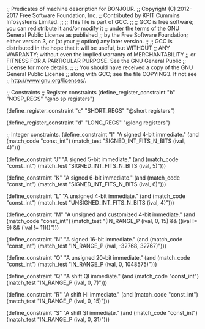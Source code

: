 ;; Predicates of machine description for BONJOUR.
;; Copyright (C) 2012-2017 Free Software Foundation, Inc.
;; Contributed by KPIT Cummins Infosystems Limited.
;;
;; This file is part of GCC.
;;
;; GCC is free software; you can redistribute it and/or modify it
;; under the terms of the GNU General Public License as published
;; by the Free Software Foundation; either version 3, or (at your
;; option) any later version.
;;
;; GCC is distributed in the hope that it will be useful, but WITHOUT
;; ANY WARRANTY; without even the implied warranty of MERCHANTABILITY
;; or FITNESS FOR A PARTICULAR PURPOSE.  See the GNU General Public
;; License for more details.
;;
;; You should have received a copy of the GNU General Public License
;; along with GCC; see the file COPYING3.  If not see
;; <http://www.gnu.org/licenses/>.  

;; Constraints
;; Register constraints
(define_register_constraint "b" "NOSP_REGS"
  "@no sp registers")

(define_register_constraint "c" "SHORT_REGS"
  "@short registers")

(define_register_constraint "d" "LONG_REGS"
  "@long registers")

;; Integer constraints.
(define_constraint "I"
  "A signed 4-bit immediate."
  (and (match_code "const_int")
       (match_test "SIGNED_INT_FITS_N_BITS (ival, 4)")))

(define_constraint "J"
  "A signed 5-bit immediate."
  (and (match_code "const_int")
       (match_test "SIGNED_INT_FITS_N_BITS (ival, 5)")))

(define_constraint "K"
  "A signed 6-bit immediate."
  (and (match_code "const_int")
       (match_test "SIGNED_INT_FITS_N_BITS (ival, 6)")))

(define_constraint "L"
  "A unsigned 4-bit immediate."
  (and (match_code "const_int")
       (match_test "UNSIGNED_INT_FITS_N_BITS (ival, 4)")))

(define_constraint "M"
  "A unsigned and customized  4-bit immediate."
  (and (match_code "const_int")
       (match_test "(IN_RANGE_P (ival, 0, 15) && ((ival != 9) && (ival != 11)))")))

(define_constraint "N"
  "A signed 16-bit immediate."
  (and (match_code "const_int")
       (match_test "IN_RANGE_P (ival, -32768, 32767)")))

(define_constraint "O"
  "A unsigned 20-bit immediate."
  (and (match_code "const_int")
       (match_test "IN_RANGE_P (ival, 0, 1048575)")))

(define_constraint "Q"
  "A shift QI immediate."
  (and (match_code "const_int")
       (match_test "IN_RANGE_P (ival, 0, 7)")))

(define_constraint "R"
  "A shift HI immediate."
  (and (match_code "const_int")
       (match_test "IN_RANGE_P (ival, 0, 15)")))

(define_constraint "S"
  "A shift SI immediate."
  (and (match_code "const_int")
       (match_test "IN_RANGE_P (ival, 0, 31)")))
